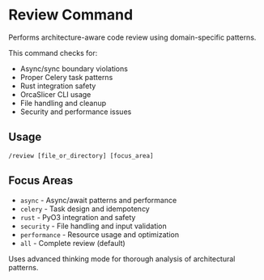 # Review Command

Performs architecture-aware code review using domain-specific patterns.

This command checks for:
- Async/sync boundary violations
- Proper Celery task patterns
- Rust integration safety
- OrcaSlicer CLI usage
- File handling and cleanup
- Security and performance issues

## Usage
```
/review [file_or_directory] [focus_area]
```

## Focus Areas
- `async` - Async/await patterns and performance
- `celery` - Task design and idempotency
- `rust` - PyO3 integration and safety
- `security` - File handling and input validation
- `performance` - Resource usage and optimization
- `all` - Complete review (default)

Uses advanced thinking mode for thorough analysis of architectural patterns.